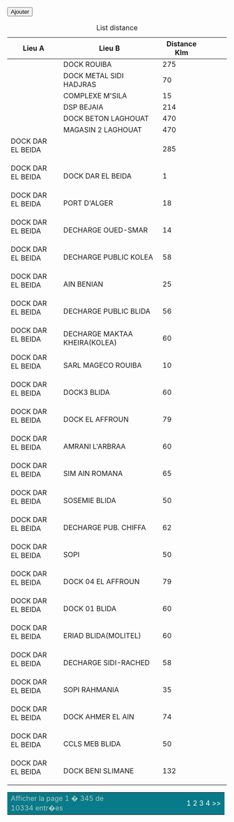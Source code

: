 
<body>
	
	
</td><td align="right"><button class="button" onclick="javascript: window.location=&#39;?action=add&amp;user=1&amp;prs=3&#39;"> <i class="fas fa-plus"></i> Ajouter </button></td></tr></tbody></table>
<table class="tablErp" id="tableERP" align="center">
<caption class="bk-co">List distance</caption>
<thead><tr align="center"><th>Lieu A</th><th>Lieu B</th><th>Distance Klm</th><th></th><th></th></tr></thead>
<tbody class="tbody">

<tr><td>
</td><td>DOCK ROUIBA
</td><td>275
</td><td align="center" width="10"><a href="http://105.96.0.195:2023/Gdistance.php?action=edit&amp;user=1&amp;prs=3&amp;find=&amp;id=9921" style="background: #2baf6d; text-decoration: none; color: #fff;" class="tbutton"><i class="fas fa-edit"></i></a>
</td><td align="center" width="10"><spam class="tbutton fas fa-trash" style="background: #af2b37; color: gray;">

</spam></td></tr><tr><td>
</td><td>DOCK METAL SIDI HADJRAS
</td><td>70
</td><td align="center" width="10"><a href="http://105.96.0.195:2023/Gdistance.php?action=edit&amp;user=1&amp;prs=3&amp;find=&amp;id=6571" style="background: #2baf6d; text-decoration: none; color: #fff;" class="tbutton"><i class="fas fa-edit"></i></a>
</td><td align="center" width="10"><spam class="tbutton fas fa-trash" style="background: #af2b37; color: gray;">

</spam></td></tr><tr><td>
</td><td>COMPLEXE M'SILA
</td><td>15
</td><td align="center" width="10"><a href="http://105.96.0.195:2023/Gdistance.php?action=edit&amp;user=1&amp;prs=3&amp;find=&amp;id=7054" style="background: #2baf6d; text-decoration: none; color: #fff;" class="tbutton"><i class="fas fa-edit"></i></a>
</td><td align="center" width="10"><spam class="tbutton fas fa-trash" style="background: #af2b37; color: gray;">

</spam></td></tr><tr><td>
</td><td>DSP  BEJAIA
</td><td>214
</td><td align="center" width="10"><a href="http://105.96.0.195:2023/Gdistance.php?action=edit&amp;user=1&amp;prs=3&amp;find=&amp;id=9363" style="background: #2baf6d; text-decoration: none; color: #fff;" class="tbutton"><i class="fas fa-edit"></i></a>
</td><td align="center" width="10"><spam class="tbutton fas fa-trash" style="background: #af2b37; color: gray;">

</spam></td></tr><tr><td>
</td><td>DOCK BETON LAGHOUAT
</td><td>470
</td><td align="center" width="10"><a href="http://105.96.0.195:2023/Gdistance.php?action=edit&amp;user=1&amp;prs=3&amp;find=&amp;id=4492" style="background: #2baf6d; text-decoration: none; color: #fff;" class="tbutton"><i class="fas fa-edit"></i></a>
</td><td align="center" width="10"><spam class="tbutton fas fa-trash" style="background: #af2b37; color: gray;">

</spam></td></tr><tr><td>
</td><td>MAGASIN 2 LAGHOUAT
</td><td>470
</td><td align="center" width="10"><a href="http://105.96.0.195:2023/Gdistance.php?action=edit&amp;user=1&amp;prs=3&amp;find=&amp;id=2045" style="background: #2baf6d; text-decoration: none; color: #fff;" class="tbutton"><i class="fas fa-edit"></i></a>
</td><td align="center" width="10"><spam class="tbutton fas fa-trash" style="background: #af2b37; color: gray;">

</spam></td></tr><tr><td>DOCK DAR EL BEIDA
</td><td>
</td><td>285
</td><td align="center" width="10"><a href="http://105.96.0.195:2023/Gdistance.php?action=edit&amp;user=1&amp;prs=3&amp;find=&amp;id=9907" style="background: #2baf6d; text-decoration: none; color: #fff;" class="tbutton"><i class="fas fa-edit"></i></a>
</td><td align="center" width="10"><spam class="tbutton fas fa-trash" style="background: #af2b37; color: gray;">

</spam></td></tr><tr><td>DOCK DAR EL BEIDA
</td><td>DOCK DAR EL BEIDA
</td><td>1
</td><td align="center" width="10"><a href="http://105.96.0.195:2023/Gdistance.php?action=edit&amp;user=1&amp;prs=3&amp;find=&amp;id=8462" style="background: #2baf6d; text-decoration: none; color: #fff;" class="tbutton"><i class="fas fa-edit"></i></a>
</td><td align="center" width="10"><spam class="tbutton fas fa-trash" style="background: #af2b37; color: gray;">

</spam></td></tr><tr><td>DOCK DAR EL BEIDA
</td><td>PORT D'ALGER
</td><td>18
</td><td align="center" width="10"><a href="http://105.96.0.195:2023/Gdistance.php?action=edit&amp;user=1&amp;prs=3&amp;find=&amp;id=2079" style="background: #2baf6d; text-decoration: none; color: #fff;" class="tbutton"><i class="fas fa-edit"></i></a>
</td><td align="center" width="10"><spam class="tbutton fas fa-trash" style="background: #af2b37; color: gray;">

</spam></td></tr><tr><td>DOCK DAR EL BEIDA
</td><td>DECHARGE OUED-SMAR
</td><td>14
</td><td align="center" width="10"><a href="http://105.96.0.195:2023/Gdistance.php?action=edit&amp;user=1&amp;prs=3&amp;find=&amp;id=4277" style="background: #2baf6d; text-decoration: none; color: #fff;" class="tbutton"><i class="fas fa-edit"></i></a>
</td><td align="center" width="10"><spam class="tbutton fas fa-trash" style="background: #af2b37; color: gray;">

</spam></td></tr><tr><td>DOCK DAR EL BEIDA
</td><td>DECHARGE PUBLIC KOLEA
</td><td>58
</td><td align="center" width="10"><a href="http://105.96.0.195:2023/Gdistance.php?action=edit&amp;user=1&amp;prs=3&amp;find=&amp;id=9410" style="background: #2baf6d; text-decoration: none; color: #fff;" class="tbutton"><i class="fas fa-edit"></i></a>
</td><td align="center" width="10"><spam class="tbutton fas fa-trash" style="background: #af2b37; color: gray;">

</spam></td></tr><tr><td>DOCK DAR EL BEIDA
</td><td>AIN BENIAN
</td><td>25
</td><td align="center" width="10"><a href="http://105.96.0.195:2023/Gdistance.php?action=edit&amp;user=1&amp;prs=3&amp;find=&amp;id=6562" style="background: #2baf6d; text-decoration: none; color: #fff;" class="tbutton"><i class="fas fa-edit"></i></a>
</td><td align="center" width="10"><spam class="tbutton fas fa-trash" style="background: #af2b37; color: gray;">

</spam></td></tr><tr><td>DOCK DAR EL BEIDA
</td><td>DECHARGE PUBLIC BLIDA
</td><td>56
</td><td align="center" width="10"><a href="http://105.96.0.195:2023/Gdistance.php?action=edit&amp;user=1&amp;prs=3&amp;find=&amp;id=3097" style="background: #2baf6d; text-decoration: none; color: #fff;" class="tbutton"><i class="fas fa-edit"></i></a>
</td><td align="center" width="10"><spam class="tbutton fas fa-trash" style="background: #af2b37; color: gray;">

</spam></td></tr><tr><td>DOCK DAR EL BEIDA
</td><td>DECHARGE MAKTAA KHEIRA(KOLEA)
</td><td>60
</td><td align="center" width="10"><a href="http://105.96.0.195:2023/Gdistance.php?action=edit&amp;user=1&amp;prs=3&amp;find=&amp;id=6188" style="background: #2baf6d; text-decoration: none; color: #fff;" class="tbutton"><i class="fas fa-edit"></i></a>
</td><td align="center" width="10"><spam class="tbutton fas fa-trash" style="background: #af2b37; color: gray;">

</spam></td></tr><tr><td>DOCK DAR EL BEIDA
</td><td>SARL MAGECO ROUIBA
</td><td>10
</td><td align="center" width="10"><a href="http://105.96.0.195:2023/Gdistance.php?action=edit&amp;user=1&amp;prs=3&amp;find=&amp;id=9707" style="background: #2baf6d; text-decoration: none; color: #fff;" class="tbutton"><i class="fas fa-edit"></i></a>
</td><td align="center" width="10"><spam class="tbutton fas fa-trash" style="background: #af2b37; color: gray;">

</spam></td></tr><tr><td>DOCK DAR EL BEIDA
</td><td>DOCK3 BLIDA
</td><td>60
</td><td align="center" width="10"><a href="http://105.96.0.195:2023/Gdistance.php?action=edit&amp;user=1&amp;prs=3&amp;find=&amp;id=4278" style="background: #2baf6d; text-decoration: none; color: #fff;" class="tbutton"><i class="fas fa-edit"></i></a>
</td><td align="center" width="10"><spam class="tbutton fas fa-trash" style="background: #af2b37; color: gray;">

</spam></td></tr><tr><td>DOCK DAR EL BEIDA
</td><td>DOCK EL AFFROUN
</td><td>79
</td><td align="center" width="10"><a href="http://105.96.0.195:2023/Gdistance.php?action=edit&amp;user=1&amp;prs=3&amp;find=&amp;id=3513" style="background: #2baf6d; text-decoration: none; color: #fff;" class="tbutton"><i class="fas fa-edit"></i></a>
</td><td align="center" width="10"><spam class="tbutton fas fa-trash" style="background: #af2b37; color: gray;">

</spam></td></tr><tr><td>DOCK DAR EL BEIDA
</td><td>AMRANI L'ARBRAA
</td><td>60
</td><td align="center" width="10"><a href="http://105.96.0.195:2023/Gdistance.php?action=edit&amp;user=1&amp;prs=3&amp;find=&amp;id=5585" style="background: #2baf6d; text-decoration: none; color: #fff;" class="tbutton"><i class="fas fa-edit"></i></a>
</td><td align="center" width="10"><spam class="tbutton fas fa-trash" style="background: #af2b37; color: gray;">

</spam></td></tr><tr><td>DOCK DAR EL BEIDA
</td><td>SIM AIN ROMANA
</td><td>65
</td><td align="center" width="10"><a href="http://105.96.0.195:2023/Gdistance.php?action=edit&amp;user=1&amp;prs=3&amp;find=&amp;id=9286" style="background: #2baf6d; text-decoration: none; color: #fff;" class="tbutton"><i class="fas fa-edit"></i></a>
</td><td align="center" width="10"><spam class="tbutton fas fa-trash" style="background: #af2b37; color: gray;">

</spam></td></tr><tr><td>DOCK DAR EL BEIDA
</td><td>SOSEMIE BLIDA
</td><td>50
</td><td align="center" width="10"><a href="http://105.96.0.195:2023/Gdistance.php?action=edit&amp;user=1&amp;prs=3&amp;find=&amp;id=8955" style="background: #2baf6d; text-decoration: none; color: #fff;" class="tbutton"><i class="fas fa-edit"></i></a>
</td><td align="center" width="10"><spam class="tbutton fas fa-trash" style="background: #af2b37; color: gray;">

</spam></td></tr><tr><td>DOCK DAR EL BEIDA
</td><td>DECHARGE PUB. CHIFFA
</td><td>62
</td><td align="center" width="10"><a href="http://105.96.0.195:2023/Gdistance.php?action=edit&amp;user=1&amp;prs=3&amp;find=&amp;id=4366" style="background: #2baf6d; text-decoration: none; color: #fff;" class="tbutton"><i class="fas fa-edit"></i></a>
</td><td align="center" width="10"><spam class="tbutton fas fa-trash" style="background: #af2b37; color: gray;">

</spam></td></tr><tr><td>DOCK DAR EL BEIDA
</td><td>SOPI
</td><td>50
</td><td align="center" width="10"><a href="http://105.96.0.195:2023/Gdistance.php?action=edit&amp;user=1&amp;prs=3&amp;find=&amp;id=8958" style="background: #2baf6d; text-decoration: none; color: #fff;" class="tbutton"><i class="fas fa-edit"></i></a>
</td><td align="center" width="10"><spam class="tbutton fas fa-trash" style="background: #af2b37; color: gray;">

</spam></td></tr><tr><td>DOCK DAR EL BEIDA
</td><td>DOCK 04 EL AFFROUN
</td><td>79
</td><td align="center" width="10"><a href="http://105.96.0.195:2023/Gdistance.php?action=edit&amp;user=1&amp;prs=3&amp;find=&amp;id=2376" style="background: #2baf6d; text-decoration: none; color: #fff;" class="tbutton"><i class="fas fa-edit"></i></a>
</td><td align="center" width="10"><spam class="tbutton fas fa-trash" style="background: #af2b37; color: gray;">

</spam></td></tr><tr><td>DOCK DAR EL BEIDA
</td><td>DOCK 01 BLIDA
</td><td>60
</td><td align="center" width="10"><a href="http://105.96.0.195:2023/Gdistance.php?action=edit&amp;user=1&amp;prs=3&amp;find=&amp;id=5552" style="background: #2baf6d; text-decoration: none; color: #fff;" class="tbutton"><i class="fas fa-edit"></i></a>
</td><td align="center" width="10"><spam class="tbutton fas fa-trash" style="background: #af2b37; color: gray;">

</spam></td></tr><tr><td>DOCK DAR EL BEIDA
</td><td>ERIAD BLIDA(MOLITEL)
</td><td>60
</td><td align="center" width="10"><a href="http://105.96.0.195:2023/Gdistance.php?action=edit&amp;user=1&amp;prs=3&amp;find=&amp;id=2346" style="background: #2baf6d; text-decoration: none; color: #fff;" class="tbutton"><i class="fas fa-edit"></i></a>
</td><td align="center" width="10"><spam class="tbutton fas fa-trash" style="background: #af2b37; color: gray;">

</spam></td></tr><tr><td>DOCK DAR EL BEIDA
</td><td>DECHARGE SIDI-RACHED
</td><td>58
</td><td align="center" width="10"><a href="http://105.96.0.195:2023/Gdistance.php?action=edit&amp;user=1&amp;prs=3&amp;find=&amp;id=6189" style="background: #2baf6d; text-decoration: none; color: #fff;" class="tbutton"><i class="fas fa-edit"></i></a>
</td><td align="center" width="10"><spam class="tbutton fas fa-trash" style="background: #af2b37; color: gray;">

</spam></td></tr><tr><td>DOCK DAR EL BEIDA
</td><td>SOPI RAHMANIA
</td><td>35
</td><td align="center" width="10"><a href="http://105.96.0.195:2023/Gdistance.php?action=edit&amp;user=1&amp;prs=3&amp;find=&amp;id=9614" style="background: #2baf6d; text-decoration: none; color: #fff;" class="tbutton"><i class="fas fa-edit"></i></a>
</td><td align="center" width="10"><spam class="tbutton fas fa-trash" style="background: #af2b37; color: gray;">

</spam></td></tr><tr><td>DOCK DAR EL BEIDA
</td><td>DOCK AHMER EL AIN
</td><td>74
</td><td align="center" width="10"><a href="http://105.96.0.195:2023/Gdistance.php?action=edit&amp;user=1&amp;prs=3&amp;find=&amp;id=8817" style="background: #2baf6d; text-decoration: none; color: #fff;" class="tbutton"><i class="fas fa-edit"></i></a>
</td><td align="center" width="10"><spam class="tbutton fas fa-trash" style="background: #af2b37; color: gray;">

</spam></td></tr><tr><td>DOCK DAR EL BEIDA
</td><td>CCLS MEB BLIDA
</td><td>50
</td><td align="center" width="10"><a href="http://105.96.0.195:2023/Gdistance.php?action=edit&amp;user=1&amp;prs=3&amp;find=&amp;id=9549" style="background: #2baf6d; text-decoration: none; color: #fff;" class="tbutton"><i class="fas fa-edit"></i></a>
</td><td align="center" width="10"><spam class="tbutton fas fa-trash" style="background: #af2b37; color: gray;">

</spam></td></tr><tr><td>DOCK DAR EL BEIDA
</td><td>DOCK BENI SLIMANE
</td><td>132
</td><td align="center" width="10"><a href="http://105.96.0.195:2023/Gdistance.php?action=edit&amp;user=1&amp;prs=3&amp;find=&amp;id=2862" style="background: #2baf6d; text-decoration: none; color: #fff;" class="tbutton"><i class="fas fa-edit"></i></a>
</td><td align="center" width="10"><spam class="tbutton fas fa-trash" style="background: #af2b37; color: gray;">
</spam></td></tr></tbody>
</table>
<table style="width:99%; background: #097A89; color: #fff;" align="center"><tbody><tr><td style="text-align: left; width: 50%;"><span style="color: #AFC9C4;">Afficher la page 1 � 345 de 10334 entr�es</span></td><td style="text-align: right;"><span class="tbutton" style="color:#fff; text-decoration: none;"> 1 </span><a href="http://105.96.0.195:2023/Gdistance.php?strPage=2&amp;user=1&amp;prs=3&amp;find=" class="tbutton" style="color: #fff; text-decoration: none;"> 2 </a><a href="http://105.96.0.195:2023/Gdistance.php?strPage=3&amp;user=1&amp;prs=3&amp;find=" class="tbutton" style="color: #fff; text-decoration: none;"> 3 </a><a href="http://105.96.0.195:2023/Gdistance.php?strPage=4&amp;user=1&amp;prs=3&amp;find=" class="tbutton" style="color: #fff; text-decoration: none;"> 4 </a><span'><a href="http://105.96.0.195:2023/Gdistance.php?strPage=2&amp;user=1&amp;prs=3&amp;find=" class="tbutton" style="color: #fff; text-decoration: none;">&gt;&gt;</a></span'></td></tr></tbody></table>
</body></html>
